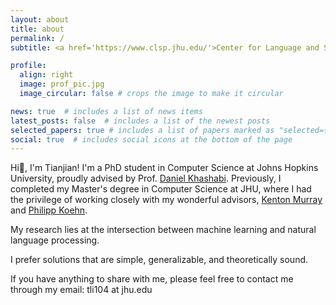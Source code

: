 ```yaml
---
layout: about
title: about
permalink: /
subtitle: <a href='https://www.clsp.jhu.edu/'>Center for Language and Speech Processing</a>,  <a href='https://www.jhu.edu/'>Johns Hopkins University</a>

profile:
  align: right
  image: prof_pic.jpg
  image_circular: false # crops the image to make it circular

news: true  # includes a list of news items
latest_posts: false  # includes a list of the newest posts
selected_papers: true # includes a list of papers marked as "selected={true}"
social: true  # includes social icons at the bottom of the page
---
```


Hi👋, I'm Tianjian! I'm a PhD student in Computer Science at Johns Hopkins University, proudly advised by Prof. [Daniel Khashabi](https://danielkhashabi.com/). Previously, I completed my Master's degree in Computer Science at JHU, where I had the privilege of working closely with my wonderful advisors, [Kenton Murray](https://kentonmurray.com/) and [Philipp Koehn](https://www.cs.jhu.edu/~phi/).

My research lies at the intersection between machine learning and natural language processing.

I prefer solutions that are simple, generalizable, and theoretically sound.

If you have anything to share with me, please feel free to contact me through my email: tli104 at jhu.edu

